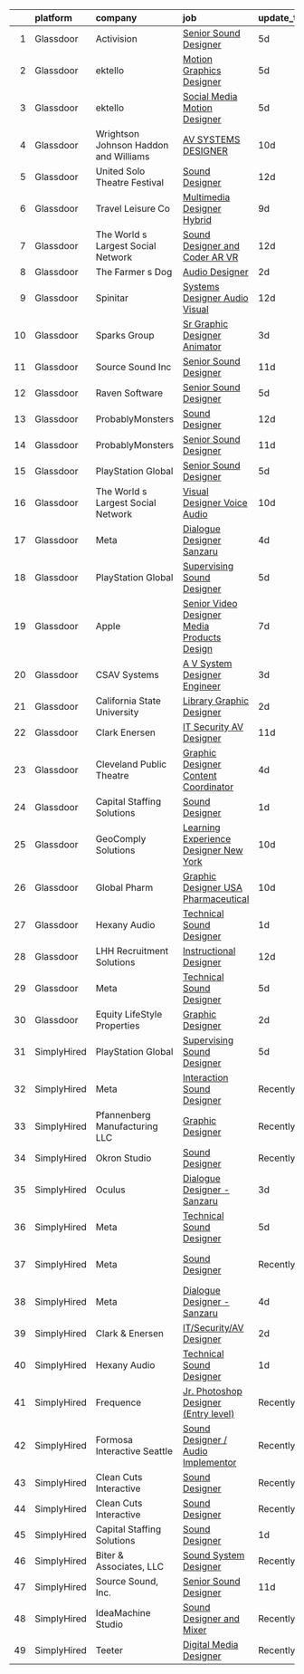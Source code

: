 

|    | platform    | company                                  | job                                                                                                                                                                                                                                                                                                                                                                                                                                                                                                                                                                                                                                                                                                                                                                                                                                                                                                                                                                                                                                                                                                                                                                                                                                                                                                                                                                                                                                            | update_time   | location                 |
|---:|:------------|:-----------------------------------------|:-----------------------------------------------------------------------------------------------------------------------------------------------------------------------------------------------------------------------------------------------------------------------------------------------------------------------------------------------------------------------------------------------------------------------------------------------------------------------------------------------------------------------------------------------------------------------------------------------------------------------------------------------------------------------------------------------------------------------------------------------------------------------------------------------------------------------------------------------------------------------------------------------------------------------------------------------------------------------------------------------------------------------------------------------------------------------------------------------------------------------------------------------------------------------------------------------------------------------------------------------------------------------------------------------------------------------------------------------------------------------------------------------------------------------------------------------|:--------------|:-------------------------|
|  1 | Glassdoor   | Activision                               | [Senior Sound Designer](https://www.glassdoor.com/partner/jobListing.htm?pos=121&ao=1136043&s=58&guid=0000018307437ce0bb77f52090010645&src=GD_JOB_AD&t=SR&vt=w&cs=1_42dba40a&cb=1662274207259&jobListingId=1008101904556&jrtk=3-0-1gc3k6v832ap9001-1gc3k6v8jii0t800-cf43c1a0fca2401a-)                                                                                                                                                                                                                                                                                                                                                                                                                                                                                                                                                                                                                                                                                                                                                                                                                                                                                                                                                                                                                                                                                                                                                         | 5d            | Foster City, CA          |
|  2 | Glassdoor   | ektello                                  | [Motion Graphics Designer](https://www.glassdoor.com/partner/jobListing.htm?pos=107&ao=1110586&s=58&guid=0000018307437ce0bb77f52090010645&src=GD_JOB_AD&t=SR&vt=w&ea=1&cs=1_e886fce8&cb=1662274207258&jobListingId=1008102501243&cpc=92BEE8AC7E71C1CB&jrtk=3-0-1gc3k6v832ap9001-1gc3k6v8jii0t800-5c43d3ce97dd6e87--6NYlbfkN0CLjQmfy67UqlWxJvyH5uxFrQGBFL1cdeZdgq-fUlKTlikjnfIyJ3g14UIocJ4LupEWxv2rp2fWiaRdO7I0eiBPCyQiT0wUq9dB0PHkwRjj_d4_r_Q3QGikFP12SuUrte_y6jC_t9pnOdP9YzrKJs_auK-ZJWebMdPg-Rpj3qSN2Kni2Z4lw_pPN0Ptg_gjhdDhmUJyhDVVGXXswodlygHGR_juXtG8p-onBi2l4_JvOTqFGtJh-VtAzmdu76UFFWL84uKK4Eahw2LQZhIDV4uVfiPvjlZE_5HW6UHakcta7R1xdjFY00GT7KDZtt-Mt_hMb_LE43YIxSvNF3ROlhJM2M3M4EYi-AHFXWxy6wbIIkTrziuTJ3_htnFvPrALylF3uiyKjGPcZxMsx_9w7fARkWDX45ARNGb9ROjRHabiUD-daHLdOI-qI1iZJDZo53-g4ycgbR-PqftmYWqc-orajj5_XkWYyq1Dz0P2RE0tSwNvl029WFNUEY72wuo00zY2ViOoenbiHyUT5yQv0tS_1MKSvZKmdHhN-UT-s9v0S1DL9DvIQCnJNl5I4nueG7HAqSoa8nTgZSoSrF2_1e9BKTy0_ojEQieyDMhnhHjb2K2djchYEz-N2MJKCM6_435BOFO0b7gEehamQ1ZIy17w6_CPj5ppIao%3D)                                                                                                                                                                                                                                                                                                                                                                                                              | 5d            | Lakeland, FL             |
|  3 | Glassdoor   | ektello                                  | [Social Media Motion Designer](https://www.glassdoor.com/partner/jobListing.htm?pos=108&ao=1110586&s=58&guid=0000018307437ce0bb77f52090010645&src=GD_JOB_AD&t=SR&vt=w&ea=1&cs=1_33402cda&cb=1662274207258&jobListingId=1008102501246&cpc=ACAF1607C5C1E404&jrtk=3-0-1gc3k6v832ap9001-1gc3k6v8jii0t800-10a9b89140bbc207--6NYlbfkN0CLjQmfy67UqlWxJvyH5uxFrQGBFL1cdeZdgq-fUlKTlikjnfIyJ3g14UIocJ4LupEWxv2rp2fWiRXcU2ao4n6DijIHPxMW408Ys3yxHWFhgDYQlzysRMtbg_woy1kUkmkgOKt4GtPsBW6g2V5TSMRIBgAqBo340HcHisHjYNBSEYrNHseS63M0CngktgS3LdZhzkABoEeSnXmDsvHAyu7R8YV_vKeyzEaKqh2I1Y55uL-COPkWt0vjuFmp9oice2Di05PtNjilowGx1g_EHdzN1SDX4qDSf242oODVIvFjxMT9fWMdnOjxfswCQqt9j9utyCKb4IJAVluUlQ-PuaBtHI-sqmFJbnw98qsYdNtiFIv2Taas7A5rZbeczwVxl9sliRPmCogtZySdFKUzUjxkvtN9o9zkOOYKv_kydFStUBrlGS6D-gLFK1Jxi2F0uPfh17cnn8OlhIhk8Zrwl1vlaSjgVNsjnJIpjg18XfvdpW2QNspmkSfchRG3Ev9OIZqUrKUSvBvuUpDkstPv_TxcC_-7OU_HLhRMsNZXAQryY9VzagqLJ5zUWUIsLqPr0UJm7ZA8JoLh-Eo1KVVRCkQIowsSKIY7ij7teLKqWPWLhJo3B4OoTM5zO0q1Nxh6TK0wsV17vKuzRM4SYWy9z5Cw)                                                                                                                                                                                                                                                                                                                                                                                                                        | 5d            | Lakeland, FL             |
|  4 | Glassdoor   | Wrightson  Johnson  Haddon  and Williams | [AV SYSTEMS DESIGNER](https://www.glassdoor.com/partner/jobListing.htm?pos=129&ao=1136043&s=58&guid=0000018307437ce0bb77f52090010645&src=GD_JOB_AD&t=SR&vt=w&cs=1_049033c2&cb=1662274207260&jobListingId=1008091310458&jrtk=3-0-1gc3k6v832ap9001-1gc3k6v8jii0t800-bb01b01edae309f6-)                                                                                                                                                                                                                                                                                                                                                                                                                                                                                                                                                                                                                                                                                                                                                                                                                                                                                                                                                                                                                                                                                                                                                           | 10d           | Dallas, TX               |
|  5 | Glassdoor   | United Solo Theatre Festival             | [Sound Designer](https://www.glassdoor.com/partner/jobListing.htm?pos=122&ao=1136043&s=58&guid=0000018307437ce0bb77f52090010645&src=GD_JOB_AD&t=SR&vt=w&ea=1&cs=1_d11762cd&cb=1662274207259&jobListingId=1008085746527&jrtk=3-0-1gc3k6v832ap9001-1gc3k6v8jii0t800-e227149f92601d1c-)                                                                                                                                                                                                                                                                                                                                                                                                                                                                                                                                                                                                                                                                                                                                                                                                                                                                                                                                                                                                                                                                                                                                                           | 12d           | New York, NY             |
|  6 | Glassdoor   | Travel   Leisure Co                      | [Multimedia Designer  Hybrid ](https://www.glassdoor.com/partner/jobListing.htm?pos=128&ao=1136043&s=58&guid=0000018307437ce0bb77f52090010645&src=GD_JOB_AD&t=SR&vt=w&cs=1_e03a8614&cb=1662274207260&jobListingId=1008094293382&jrtk=3-0-1gc3k6v832ap9001-1gc3k6v8jii0t800-b3042da43babcb0c-)                                                                                                                                                                                                                                                                                                                                                                                                                                                                                                                                                                                                                                                                                                                                                                                                                                                                                                                                                                                                                                                                                                                                                  | 9d            | Orlando, FL              |
|  7 | Glassdoor   | The World s Largest Social Network       | [Sound Designer and Coder  AR VR ](https://www.glassdoor.com/partner/jobListing.htm?pos=106&ao=1110586&s=58&guid=0000018307437ce0bb77f52090010645&src=GD_JOB_AD&t=SR&vt=w&ea=1&cs=1_9ff92b57&cb=1662274207258&jobListingId=1008087486929&cpc=444700D72F2ECBCE&jrtk=3-0-1gc3k6v832ap9001-1gc3k6v8jii0t800-c97a4bb7d479c896--6NYlbfkN0DSgjPPcnEdvoK3uuxfISLALE6pB1FR7YSHOr_tSg5_QGIhoz_2VqUepdcKLBLI_zTPWhRV4lIOypuquPUM2-oQ7XpiS3RMXqow8DY-4uGDG6AvYgdREQUreZteUdsX_1IYhm0VLssq4TZTpeezLDu3y4M5Y-Dp8nGsFeH1nRJt1vyX8dcbbTq4wOr1Q6NJ8PEI1C2nT9oBhiX4Eipq9WxAEhzJVBKdx_yAIwZDbIT9ovR-S0EPZETHoq0AaPQNjmyv7i76lNs-NCMv4PZtmM4hPrp1c8rHmlcedkAGQ2tGzTFsO8v1oDNZTCs48lEBbJjDi8EdLLDM1bc3lbRiReuRF1vz77YZG7VYiExukfnjEtz95bowqxudukxz3kqd6BFX14RSFmIPy7qVXPHzu0JDRdXzFe5Q4T8Yc0PNeUMVyZXex-YA57pF_45zqJhTliDEPCJD2s7959_mS4QPDhmruAW17nnaJ2D9HjE5a_RujrgaIBM2WPzspNbGgmnAG62LnrknruDBE4bAPDTsoYD2Zr5bYd13OFEBLUGk6EPRS9MC68jInpyw1BI_eqVqyE1wqQtDZ_TXBkjq2tP1v0GD)                                                                                                                                                                                                                                                                                                                                                                                                                                                                                    | 12d           | Philadelphia, PA         |
|  8 | Glassdoor   | The Farmer s Dog                         | [Audio Designer](https://www.glassdoor.com/partner/jobListing.htm?pos=118&ao=1136043&s=58&guid=0000018307437ce0bb77f52090010645&src=GD_JOB_AD&t=SR&vt=w&ea=1&cs=1_eca41e79&cb=1662274207259&jobListingId=1008110174298&jrtk=3-0-1gc3k6v832ap9001-1gc3k6v8jii0t800-af654a28acfc7295-)                                                                                                                                                                                                                                                                                                                                                                                                                                                                                                                                                                                                                                                                                                                                                                                                                                                                                                                                                                                                                                                                                                                                                           | 2d            | Remote                   |
|  9 | Glassdoor   | Spinitar                                 | [Systems Designer   Audio Visual](https://www.glassdoor.com/partner/jobListing.htm?pos=127&ao=1136043&s=58&guid=0000018307437ce0bb77f52090010645&src=GD_JOB_AD&t=SR&vt=w&ea=1&cs=1_5fb61667&cb=1662274207260&jobListingId=1008086306456&jrtk=3-0-1gc3k6v832ap9001-1gc3k6v8jii0t800-5c145b0c13ba7cb3-)                                                                                                                                                                                                                                                                                                                                                                                                                                                                                                                                                                                                                                                                                                                                                                                                                                                                                                                                                                                                                                                                                                                                          | 12d           | Concord, CA              |
| 10 | Glassdoor   | Sparks Group                             | [Sr Graphic Designer Animator](https://www.glassdoor.com/partner/jobListing.htm?pos=111&ao=1110586&s=58&guid=0000018307437ce0bb77f52090010645&src=GD_JOB_AD&t=SR&vt=w&cs=1_cc04ebdd&cb=1662274207258&jobListingId=1008108010840&cpc=AC285F3A3ECA6BB0&jrtk=3-0-1gc3k6v832ap9001-1gc3k6v8jii0t800-118283bac91646c9--6NYlbfkN0CVbIAoVGlVV0muHIzlWY31dYj5hrVkKa7qBWZ-hZn3g-zWnitpxah_RyLopvrEJPJvqSisNGhn3sghWKTW5lGKTWiaoJdlwDOsJ8r9PAwG0p4_FjJyGGAiyq9DRKRU87SUD467g6hUVVuQ8-AU0KyRtmiUlnfSEzYFT2bGnWRA2BsL238OdnBgwttPnEW54Qw2R81f5yX46CR4l1jVd6wfXt7tC_5ySVo0WHfxAGlGLCnF3PNraBmupyrobHc0YvVrS0KwKwKUhBgNPsIV8Wt_AgdVyDXRYNypTSsLy_dSuyy9bwuTOQTaUdEco1u5XNFF9g_5wS4Tj87Z0mNFJQVAS5j8wqyA2l7T3vLOXd5MenyOPCid-q_jmc145u5T8Y5lqDDhRRK6x4cblVsSjnNNOOGyCshZHfZ-sD4iTS2DOCthw2TXI0eg0aDSI8Lrss881rWCE9Fm_NasoPmxfWmit5jpsmPL0Ut1LgP_18lgwcm4BJulxdi1_UkQ5aQvKU8%3D)                                                                                                                                                                                                                                                                                                                                                                                                                                                                                                                                                                               | 3d            | McLean, VA               |
| 11 | Glassdoor   | Source Sound  Inc                        | [Senior Sound Designer](https://www.glassdoor.com/partner/jobListing.htm?pos=112&ao=1136043&s=58&guid=0000018307437ce0bb77f52090010645&src=GD_JOB_AD&t=SR&vt=w&ea=1&cs=1_87a0549a&cb=1662274207258&jobListingId=1008089350796&jrtk=3-0-1gc3k6v832ap9001-1gc3k6v8jii0t800-b47b731b9588a909-)                                                                                                                                                                                                                                                                                                                                                                                                                                                                                                                                                                                                                                                                                                                                                                                                                                                                                                                                                                                                                                                                                                                                                    | 11d           | Remote                   |
| 12 | Glassdoor   | Raven Software                           | [Senior Sound Designer](https://www.glassdoor.com/partner/jobListing.htm?pos=117&ao=1136043&s=58&guid=0000018307437ce0bb77f52090010645&src=GD_JOB_AD&t=SR&vt=w&cs=1_9ab26c79&cb=1662274207259&jobListingId=1008100457472&jrtk=3-0-1gc3k6v832ap9001-1gc3k6v8jii0t800-0c9b850959a03d08-)                                                                                                                                                                                                                                                                                                                                                                                                                                                                                                                                                                                                                                                                                                                                                                                                                                                                                                                                                                                                                                                                                                                                                         | 5d            | Middleton, WI            |
| 13 | Glassdoor   | ProbablyMonsters                         | [Sound Designer](https://www.glassdoor.com/partner/jobListing.htm?pos=113&ao=1136043&s=58&guid=0000018307437ce0bb77f52090010645&src=GD_JOB_AD&t=SR&vt=w&cs=1_9d8a775c&cb=1662274207259&jobListingId=1008086835423&jrtk=3-0-1gc3k6v832ap9001-1gc3k6v8jii0t800-d1598d003ed4c85b-)                                                                                                                                                                                                                                                                                                                                                                                                                                                                                                                                                                                                                                                                                                                                                                                                                                                                                                                                                                                                                                                                                                                                                                | 12d           | Bellevue, WA             |
| 14 | Glassdoor   | ProbablyMonsters                         | [Senior Sound Designer](https://www.glassdoor.com/partner/jobListing.htm?pos=119&ao=1136043&s=58&guid=0000018307437ce0bb77f52090010645&src=GD_JOB_AD&t=SR&vt=w&cs=1_d22b9439&cb=1662274207259&jobListingId=1008089372884&jrtk=3-0-1gc3k6v832ap9001-1gc3k6v8jii0t800-96f95f7783ae8a59-)                                                                                                                                                                                                                                                                                                                                                                                                                                                                                                                                                                                                                                                                                                                                                                                                                                                                                                                                                                                                                                                                                                                                                         | 11d           | Bellevue, WA             |
| 15 | Glassdoor   | PlayStation Global                       | [Senior Sound Designer](https://www.glassdoor.com/partner/jobListing.htm?pos=114&ao=1136043&s=58&guid=0000018307437ce0bb77f52090010645&src=GD_JOB_AD&t=SR&vt=w&ea=1&cs=1_cd7d78a2&cb=1662274207259&jobListingId=1008101570482&jrtk=3-0-1gc3k6v832ap9001-1gc3k6v8jii0t800-69e26a62a33c0c74-)                                                                                                                                                                                                                                                                                                                                                                                                                                                                                                                                                                                                                                                                                                                                                                                                                                                                                                                                                                                                                                                                                                                                                    | 5d            | San Diego, CA            |
| 16 | Glassdoor   | The World s Largest Social Network       | [Visual Designer  Voice Audio ](https://www.glassdoor.com/partner/jobListing.htm?pos=110&ao=1110586&s=58&guid=0000018307437ce0bb77f52090010645&src=GD_JOB_AD&t=SR&vt=w&ea=1&cs=1_eda54ce7&cb=1662274207258&jobListingId=1008092567952&cpc=FB7E4A1762AE5BEC&jrtk=3-0-1gc3k6v832ap9001-1gc3k6v8jii0t800-dc37c3d3ca90a28d--6NYlbfkN0DSgjPPcnEdvoK3uuxfISLALE6pB1FR7YSHOr_tSg5_QGIhoz_2VqUepdcKLBLI_zRVxFbGPTdzGyRwE2_lDToekKqmJncQOKjIyYKnPGW7-0BfON9lfWMHu4_e-WwaRLd8vHt76yBbe-L6acho4Ov21kJAY2TuFP_QDkzQ_Tuk_N6KV8mW0nmAWq-afzS9ABIGZTvb-zRxtc1CYibEMXcqBx963oixZZt2c_Dm1W9lsO01egp92KRhYsKENg3LmwhaOApSAO8CJv05Rfpu6GySGB-yRUjUsKcIidOvWtReroEL9JD86aXKk25nUPo5iDMV-YyyFUHPqt1-URQwe-SuCNdI0dbeFZPr7GBP_3jDmL0JNgCwGzCofdGrVdDae2qj28AynQmNWvXtO1wMfbbVhmDyyIOsSB8EjnA338_fDQQfgApZTTzhaITVciC21QOmSxYrzAASXqsiqQjDSrSEnmSU0V-lR4GXAYGABjtk0k3Nzdt94xaXAYhDGQn8MpquCS1ZPtZxhA4xApwa3mFH0Y4aYp_Cx5wBRfR0kf1rL1m40qPYIFZ9WKAtlA6Bc-QzKT8vsux21mNExuY4p_gT)                                                                                                                                                                                                                                                                                                                                                                                                                                                                                       | 10d           | San Diego, CA            |
| 17 | Glassdoor   | Meta                                     | [Dialogue Designer   Sanzaru](https://www.glassdoor.com/partner/jobListing.htm?pos=120&ao=1136043&s=58&guid=0000018307437ce0bb77f52090010645&src=GD_JOB_AD&t=SR&vt=w&cs=1_c8599f76&cb=1662274207259&jobListingId=1008104539773&jrtk=3-0-1gc3k6v832ap9001-1gc3k6v8jii0t800-d839aa22d2dcaec8-)                                                                                                                                                                                                                                                                                                                                                                                                                                                                                                                                                                                                                                                                                                                                                                                                                                                                                                                                                                                                                                                                                                                                                   | 4d            | Remote                   |
| 18 | Glassdoor   | PlayStation Global                       | [Supervising Sound Designer](https://www.glassdoor.com/partner/jobListing.htm?pos=116&ao=1136043&s=58&guid=0000018307437ce0bb77f52090010645&src=GD_JOB_AD&t=SR&vt=w&ea=1&cs=1_8c71a187&cb=1662274207259&jobListingId=1008101570481&jrtk=3-0-1gc3k6v832ap9001-1gc3k6v8jii0t800-6596b9c461a1d970-)                                                                                                                                                                                                                                                                                                                                                                                                                                                                                                                                                                                                                                                                                                                                                                                                                                                                                                                                                                                                                                                                                                                                               | 5d            | San Diego, CA            |
| 19 | Glassdoor   | Apple                                    | [Senior Video Designer  Media Products Design](https://www.glassdoor.com/partner/jobListing.htm?pos=123&ao=1136043&s=58&guid=0000018307437ce0bb77f52090010645&src=GD_JOB_AD&t=SR&vt=w&cs=1_4a06ade9&cb=1662274207260&jobListingId=1008098723015&jrtk=3-0-1gc3k6v832ap9001-1gc3k6v8jii0t800-13b63b2cde520573-)                                                                                                                                                                                                                                                                                                                                                                                                                                                                                                                                                                                                                                                                                                                                                                                                                                                                                                                                                                                                                                                                                                                                  | 7d            | Culver City, CA          |
| 20 | Glassdoor   | CSAV Systems                             | [A V System Designer   Engineer](https://www.glassdoor.com/partner/jobListing.htm?pos=101&ao=1110586&s=58&guid=0000018307437ce0bb77f52090010645&src=GD_JOB_AD&t=SR&vt=w&ea=1&cs=1_7ae14f8f&cb=1662274207257&jobListingId=1008107004784&cpc=CFFDB0A28548AA97&jrtk=3-0-1gc3k6v832ap9001-1gc3k6v8jii0t800-43f9423fdf69b7e7--6NYlbfkN0Bi-g4OEguhQEx4pjzkmulzkFDPdVMQm6g82nLRMcVRUEL01Dp3X9kPKPF8L0UPZ6TPiF3Okp0KEqF7d5QRB9Yktdi6boa6byGl-L9MLapvU3iPX86IB4iaPTaGCOzpL0U65VpyBjyabU0IXP5dql6y0atp8MqSoaVUFNHZv46Wxfa6Qr8edqQB-U-5T48BdH2NCkGSnEaEwKzNgy6endNSBpDEBhRkAzxy3H0-a3vmsAwSj3ZsdJKZhrypBRc9oCsYsyhn3rbBtpI-C7xSnwgZZcglR_ySrniQtcwMx0DOl-djhzXhTJUzfGAkehUM1mbZOnKRwsEGafza8QO4NVOeppop2CH9HkreIlk8qz108Pcn8atyTqkBXNJwZY9Iw0HH9bPn9oBF47cPSHkxK0SnHnRwzq4079Ws33-ZW_UQkVSqcgrgjg5n7K-PV49QG5RWbwEw08VO-f9nQBJO_4Ms-aixT1nJJ9rYSIiwqWmHDd60zAmi1d_YCuLh92cBi6-N8hXcnG5d9w%3D%3D)                                                                                                                                                                                                                                                                                                                                                                                                                                                                                                                                                          | 3d            | Colts Neck, NJ           |
| 21 | Glassdoor   | California State University              | [Library Graphic Designer](https://www.glassdoor.com/partner/jobListing.htm?pos=126&ao=1136043&s=58&guid=0000018307437ce0bb77f52090010645&src=GD_JOB_AD&t=SR&vt=w&cs=1_a26b0417&cb=1662274207260&jobListingId=1008111563408&jrtk=3-0-1gc3k6v832ap9001-1gc3k6v8jii0t800-f7df5b8df131e111-)                                                                                                                                                                                                                                                                                                                                                                                                                                                                                                                                                                                                                                                                                                                                                                                                                                                                                                                                                                                                                                                                                                                                                      | 2d            | Fresno, CA               |
| 22 | Glassdoor   | Clark   Enersen                          | [IT Security AV Designer](https://www.glassdoor.com/partner/jobListing.htm?pos=105&ao=1110586&s=58&guid=0000018307437ce0bb77f52090010645&src=GD_JOB_AD&t=SR&vt=w&ea=1&cs=1_c11c8ba9&cb=1662274207258&jobListingId=1008088860075&cpc=5D10E799EF7E9049&jrtk=3-0-1gc3k6v832ap9001-1gc3k6v8jii0t800-024438e05d300f09--6NYlbfkN0AnBwt9DQBfF3iu5kunSxTy-P1CLUXG82Y_Hqm7PW6jxOpFl6bpy28AdJqbAl8vct609TxgyWKo0o_sBhK0a94TZfUN0aX9mgdWwQbDYvZevD61QbFHVgkkgO2JDuWYKrM_aqgnIEksFsf1ug1sg0X5WGlrKE5stwiD_75XF4jp8oylk_41ZphRvS8nC351YSr4P__dZ6QczAIsFXuNhHWWip4XowuILBrKHrzoIB8OGErlgjoJ9i5s-Dqm485jrSVSYeN8YC3P3tX3_omhmiq2S_FjR-a1e9DpsvvWzdA32gQuQ_jvWnbp6lGT5k9mgNUyJ3-g7lCs7nctozBe-nt6Q65MVlPxc16gUdCGv2dqeBO65n5_V4kAPqKyu5Mj45BZcBJURVcfiMDUbBoUlcfvzh0z8SoORYZo6HqDxniaWXzK1qEvwU85NR1WmfSfqC3RijWBapBglHDGProvZPiMZZSF6Mjo3B3eRd17E_H3gQ75tqlp-n_j15Gse2WkOxwKjmojFAY3ag%3D%3D)                                                                                                                                                                                                                                                                                                                                                                                                                                                                                                                                                                 | 11d           | Fort Collins, CO         |
| 23 | Glassdoor   | Cleveland Public Theatre                 | [Graphic Designer   Content Coordinator](https://www.glassdoor.com/partner/jobListing.htm?pos=109&ao=1110586&s=58&guid=0000018307437ce0bb77f52090010645&src=GD_JOB_AD&t=SR&vt=w&ea=1&cs=1_49200965&cb=1662274207258&jobListingId=1008104058550&cpc=1120CD366D53BFD9&jrtk=3-0-1gc3k6v832ap9001-1gc3k6v8jii0t800-4978f5ca65dfee5d--6NYlbfkN0DZZww-p_mr8GWlqIRBY21Wjl_Fk3kglyx5_HcxykVqwaIFqCAegIZJ6pOXw6lf2v9fBE5sgvc-_t5xuhNGEEQzY1Hif99v1hgDVjDnYUhrHb5j25t2JJOA0FPwoG1tWNWjRtn6AUmuwLmwAbkK3JTxOAOzaEhcv7sCjD3rXKSIJ0e2moRl8no4DHRItvC3YLftV6EeAbMOsDTjqkuSixrPFwqcgi3Dt00MiH5Dj1k3EAWLMgB7ZMpf0NiocjmYMnOg9SMB4sqKvytHwSV7SozbpRbW2EFd0zUw2I0Ijc_rQMQiDiQu5o8FfkxAZ3saXG72SPUPfL9FFrwxg6V_RDn7DFdHC_8Zc5HVgA7_SCeqBc5ycP7k3UuFS_wOm_B7_68d_U3zqnaBurNb2y2C7BC09Ldqn_mF23caUv9zLuiDiM6g4SS_b2Cja3QiF4odWYdk1-ugzbwvGggbNHp4B4KxpcESeJvZdk39sGMtfjYkgMIUmiG79sn7mIxLXxwMApK6a0-8bKARResrylehj_oQ)                                                                                                                                                                                                                                                                                                                                                                                                                                                                                                                                              | 4d            | Cleveland, OH            |
| 24 | Glassdoor   | Capital Staffing Solutions               | [Sound Designer](https://www.glassdoor.com/partner/jobListing.htm?pos=103&ao=1110586&s=58&guid=0000018307437ce0bb77f52090010645&src=GD_JOB_AD&t=SR&vt=w&ea=1&cs=1_6dbb96ba&cb=1662274207257&jobListingId=1008114673769&cpc=AC285F3A3ECA6BB0&jrtk=3-0-1gc3k6v832ap9001-1gc3k6v8jii0t800-3cf9c4beffe0f53b--6NYlbfkN0AHXq2vAVwR3IH7wgnTMdWCa3HguypIXx0DFudX-u0zu6XSU0N9gDGCMsnO9yvyAfOwa8g56LmOu2v5BqTyUWI-P-FHhw_nPpRwvTGpbiobSjlY3aMGBIsHjbQ7BLj2UK1En204fVzriu4jGeXSVngKL-LmU3roN5d-pjOwH0Oiz2-5HsHzW7-9PDXfitx8jQrlMU0TNeD25V7mv2kS8NjeW7r3DYbT4SgNOPQJVLZAHPWtBlWaqBOEPOXZa1eF3JYFou_vFTnYWDZSSPgt-zTLdr9rcdlmdlF1Bg_skVWIM7b8YeexqdPOW60q1uvQB9BfFEZ42--LOUt7UPWBL3aVhlS2VAgR1ZFowAuqrtaXti71qDYbJSlQDljx9MWdTSgSvgjv2fKBv5FeX45V0Q-mrfEM1KrdTNakSeSls6ZH-GSd4FjC6hQOTcOmzvpWkPVCOVy9jXFQk2aAIuAc-4iiwoWjWLuLlxrOuz42O0Qktg4SY6CsgmHX5EEui_mQA1DL7wWSLmYIp1fiupJc1WPt)                                                                                                                                                                                                                                                                                                                                                                                                                                                                                                                                                                      | 1d            | Seattle, WA              |
| 25 | Glassdoor   | GeoComply Solutions                      | [Learning Experience Designer   New York](https://www.glassdoor.com/partner/jobListing.htm?pos=130&ao=1136043&s=58&guid=0000018307437ce0bb77f52090010645&src=GD_JOB_AD&t=SR&vt=w&cs=1_90ed1849&cb=1662274207260&jobListingId=1008092216271&jrtk=3-0-1gc3k6v832ap9001-1gc3k6v8jii0t800-32fe0dce4ef2378e-)                                                                                                                                                                                                                                                                                                                                                                                                                                                                                                                                                                                                                                                                                                                                                                                                                                                                                                                                                                                                                                                                                                                                       | 10d           | New York, NY             |
| 26 | Glassdoor   | Global Pharm                             | [Graphic Designer USA Pharmaceutical](https://www.glassdoor.com/partner/jobListing.htm?pos=124&ao=1136043&s=58&guid=0000018307437ce0bb77f52090010645&src=GD_JOB_AD&t=SR&vt=w&ea=1&cs=1_dbf887b4&cb=1662274207260&jobListingId=1008091699733&jrtk=3-0-1gc3k6v832ap9001-1gc3k6v8jii0t800-6e2532d2e866d8c3-)                                                                                                                                                                                                                                                                                                                                                                                                                                                                                                                                                                                                                                                                                                                                                                                                                                                                                                                                                                                                                                                                                                                                      | 10d           | Remote                   |
| 27 | Glassdoor   | Hexany Audio                             | [Technical Sound Designer](https://www.glassdoor.com/partner/jobListing.htm?pos=104&ao=1110586&s=58&guid=0000018307437ce0bb77f52090010645&src=GD_JOB_AD&t=SR&vt=w&ea=1&cs=1_0c72c1c5&cb=1662274207258&jobListingId=1008114321181&cpc=56632219D727AB75&jrtk=3-0-1gc3k6v832ap9001-1gc3k6v8jii0t800-0ac8534fda25569b--6NYlbfkN0CFC62QAxPlQDUanI3CInFwDfLuR7bBing2k-9qaB2Sgc7mfRdyTz-EnIjEcjqKoAh4_ZZLLwyGjkgqwi6svkxAivLIJAIQwILeIjbqoOs_xRSKFIya7sfTf_opYwReedpv9fbyaMfagL_ldIDi899DzamSPVTzKUQ6FBR6yrjTDkrfgnIyK-QPQNkykjuk2w_n6rgpZ-WXtHQl6a9eD3JRA_3IB9dtokeh5nAi-zl3agCQq0Kvw-R-AC1C5O8tBn2bBoRqlH_68Pdzt2FxJ3FTS1OUrFjWUTV_WPTQV_12f5RQePDTsBbamNp1U9HyjfJsIrxqoFSfvq1llG2Wdk3skiveSDP2ziLgz2T-T2NfRhHOevw45bcEHLvK3v1cazAtSVALoYtyszc5r8cfm-pTyQ6EY4p_Jg2ijm2gOtORt_uC5ASI_NLzuTM7Nc9TdlYu90j-IY8pJuoPXrf4jxZWdz9W5PlH027OLl3w9VSYgUf7iXgwYqCcQLXWdg3KhHk%3D)                                                                                                                                                                                                                                                                                                                                                                                                                                                                                                                                                                              | 1d            | Bell Gardens, CA         |
| 28 | Glassdoor   | LHH Recruitment Solutions                | [Instructional Designer](https://www.glassdoor.com/partner/jobListing.htm?pos=115&ao=1110586&s=58&guid=0000018307437ce0bb77f52090010645&src=GD_JOB_AD&t=SR&vt=w&ea=1&cs=1_4c8dcb5a&cb=1662274207259&jobListingId=1008085984709&cpc=8795CF9063CD573D&jrtk=3-0-1gc3k6v832ap9001-1gc3k6v8jii0t800-dfc576ef03a7c0e4--6NYlbfkN0A_GD1K3dzeu7WcKnsm6RLSD1_QV-mkIht0EvhowBp1RB3nB2zK51B7Vjdo850qtD2IHRfamNdrKZtjZ3XqQOGO4sFy2Z9q1UzwuGbbQT7QJfmaRFJvOajwI0nI7rgt9TmEl0wVHioz5tDcGDx80UL_W1Csb-9KatDcWgRqZJ-Pa4PM9gkh5tQApdpvzSNLwcX96Zuh7KunCm9L75ZdBeM8yEEKQHpUqEdKg-9LOK6pj2UTE-P9dwsdrWp5k7mdjzfddQwjPim680mu0DLD2pru9aOflT5IDpuPIU7N4B2lfKn_Ewc4th3YWf-Xfcp0Y7Dn7FmdJC7PtdoMAtl-LSpmoUPUOi4Z3sp0hPTBM--hTxaXTnrtb7OHjCnjGKSgEjzKcpdABS4H34CSuWa_ELOwXOXwqtnyLE-z-zqlvbkizvz2FvuJzf1R824Tg6n0LgN5Gvu10agf8aH14IcQYDL9nCE4PkJbLPbYNTB1LNGpCI6e5zPvEGuDkBDtwh2-BKJMkN-RRn-M_P298SyfsUqxhIL_s1rzZVHJThfE_pXEZYx42ZnXNM8rBwdBihEvKgaY96s1SOis4QVknz6CbGh_m6clBTR5qwzOHvbNUfTeyqD7qu1ilDkIsDcNs3Tv9v4GlN_J7PzPuLRCMZBSZ4biNgrfdj2BRb_fpm_TBhu5KauBJzZrkhuC_H_ou-LK_6zTojtExnaEFMXQ3NDvgbAax06fQ94oEdrJl35IhFroQjNwlsVgNTM66WCz96qoAcBwecCDvl5nF1zzKyZcjwgT6xmUHw1a-DI%3D)                                                                                                                                                                                                                                                                                | 12d           | New York, NY             |
| 29 | Glassdoor   | Meta                                     | [Technical Sound Designer](https://www.glassdoor.com/partner/jobListing.htm?pos=102&ao=1110586&s=58&guid=0000018307437ce0bb77f52090010645&src=GD_JOB_AD&t=SR&vt=w&cs=1_c4b39ca1&cb=1662274207257&jobListingId=1008102577905&cpc=1FDE87803EF93CD3&jrtk=3-0-1gc3k6v832ap9001-1gc3k6v8jii0t800-43ee8e8957f197b7--6NYlbfkN0DYl4UJW4r1Vl7FEn6T9F-rD9lpC-0oMJVSiWjK_MGUd8e8cHXcpv6KPyjLHZEfqkWRCwULr6X75ieJARrAKqgWzisG7J3CWnOtR8MXVg9h6RHVQw8LxsUXbtRHyQGBkIiZRs1E6q1KlzilZzbDkEbl4cSfOYHD8WJrsx4Oe5zq0efzKGC4tT9j4LIwYr4PYn5NjV4YGU46Wqz3ijtsUm4j72pDOrBV_dG2oJ_SHv6OfMTwvuoDm9wH3hMcjwDAh_-k-yeafe32HVthZcN6i6MZtxJClPTFTKfFH_8K3tPSIE3FdC7ITGoQ8FcUkth0sgdZwjsWbW_rXNMcpKOL1yaETHgBt8AjSUoTjrAU6PDZDfDB7bRBt2wDmF610Erywy3LERSbUTWYLdhtdDTYpRlKrpG9tB-vSDHibyuK0wDk5-yKizpCTvYIz_w4pQqAT4dh2Re6fK5S5C3vToD8S6TUUKn7CnV0aLjGL_qhUMaUY3PjMgnBUpIvzcIFPw35gVMHoW1qAFMXulQCQ9dLqfmabnstyeguepE7u499UcJGmMMaU8wNewOCPDKpPYekuMrI4l1k8tWT9dDdQmEyc0ilOlU_fM2zAwjzVLJNhG7eT1UdiRU_ULnH5ZfvcX-VrjMJKQnHNMLo6wS_7fv_IAu1r6qBvlCSdiIqHNdFoO9VfNnMVD9c8GmU3nm4091d4oCcmhiU-ZlD95T3XOchNu8YG5jfiV_qMLm0ofPuIeYOYLQqJeUqN22Z7NnUzyEHloy9HOdkrlwPZYicg7ku5Fe7uwIpN3fgFYcUk3Tf401vMRwBVgI52RppWKOzh__c8389Kfdpqw3I_cVuULSEFRPDo9ClOPvnx2QHeYnsndcT0jeggASb96bs_lUDVizIE-cGw8nkqGwlCMy__r7SNk6CASTTqHKSq0LMHLbp3ID7b6Y_RrGBQLQzB5ea-NpwuL5pd14rsY4EdEowqsHoTpr3_eu4sxrE0FSHPHUzYIXzASq1YscGGJ07vKh_AF4QZlLoWc5NKpAbIxXMByP-yqcfkOCu_7soeOjrqCbaJTRT0sZMNQ0GVpCN) | 5d            | Remote                   |
| 30 | Glassdoor   | Equity LifeStyle Properties              | [Graphic Designer](https://www.glassdoor.com/partner/jobListing.htm?pos=125&ao=1136043&s=58&guid=0000018307437ce0bb77f52090010645&src=GD_JOB_AD&t=SR&vt=w&cs=1_d5fb7843&cb=1662274207260&jobListingId=1008111691326&jrtk=3-0-1gc3k6v832ap9001-1gc3k6v8jii0t800-e83409d83dd46206-)                                                                                                                                                                                                                                                                                                                                                                                                                                                                                                                                                                                                                                                                                                                                                                                                                                                                                                                                                                                                                                                                                                                                                              | 2d            | Chicago, IL              |
| 31 | SimplyHired | PlayStation Global                       | [Supervising Sound Designer](https://www.simplyhired.com/job/Q0KdZwqFV6iC3bjeYPF55vJ9dHHy8So8GaNwyABSL7biBA06HQYXjg?q=sound+designer)                                                                                                                                                                                                                                                                                                                                                                                                                                                                                                                                                                                                                                                                                                                                                                                                                                                                                                                                                                                                                                                                                                                                                                                                                                                                                                          | 5d            | San Diego, CA            |
| 32 | SimplyHired | Meta                                     | [Interaction Sound Designer](https://www.simplyhired.com/job/BUTo3KhLzxoKh7Kj0H3U3RFFPKPh3RmlNW42Vd-j7EoZZ1QMa0Khaw?q=sound+designer)                                                                                                                                                                                                                                                                                                                                                                                                                                                                                                                                                                                                                                                                                                                                                                                                                                                                                                                                                                                                                                                                                                                                                                                                                                                                                                          | Recently      | Remote +5 locations      |
| 33 | SimplyHired | Pfannenberg Manufacturing LLC            | [Graphic Designer](https://www.simplyhired.com/job/eAQh0BnP_VfSJEX4vFH_cC2uJOdwE6XReAdesAQneAb4Q-ioZBCl_g?q=sound+designer)                                                                                                                                                                                                                                                                                                                                                                                                                                                                                                                                                                                                                                                                                                                                                                                                                                                                                                                                                                                                                                                                                                                                                                                                                                                                                                                    | Recently      | Lancaster, NY            |
| 34 | SimplyHired | Okron Studio                             | [Sound Designer](https://www.simplyhired.com/job/sH9iQ3mOxPZ_wzvQdODCegZwaaM9A5wNYJm87FJwvZBvB3d1YNX9TA?q=sound+designer)                                                                                                                                                                                                                                                                                                                                                                                                                                                                                                                                                                                                                                                                                                                                                                                                                                                                                                                                                                                                                                                                                                                                                                                                                                                                                                                      | Recently      | Remote                   |
| 35 | SimplyHired | Oculus                                   | [Dialogue Designer - Sanzaru](https://www.simplyhired.com/job/-Rv305PcX2Lr66jH1hy6EtdmbIFm9SFHgbi8tnafYk-1_TLkXSPyWA?q=sound+designer)                                                                                                                                                                                                                                                                                                                                                                                                                                                                                                                                                                                                                                                                                                                                                                                                                                                                                                                                                                                                                                                                                                                                                                                                                                                                                                         | 3d            | Remote +1 location       |
| 36 | SimplyHired | Meta                                     | [Technical Sound Designer](https://www.simplyhired.com/job/oco7H6Ee0Yxz6K9VIiOUQp7tKcmX8AQ3dqDzLrGeud9lf03NDEY6mg?q=sound+designer)                                                                                                                                                                                                                                                                                                                                                                                                                                                                                                                                                                                                                                                                                                                                                                                                                                                                                                                                                                                                                                                                                                                                                                                                                                                                                                            | 5d            | Remote                   |
| 37 | SimplyHired | Meta                                     | [Sound Designer](https://www.simplyhired.com/job/WOkO3p-i2u1T1y6dUtAOR5iM4l-fI4SKkKQlrDedkNoGcMUgbGBM6g?q=sound+designer)                                                                                                                                                                                                                                                                                                                                                                                                                                                                                                                                                                                                                                                                                                                                                                                                                                                                                                                                                                                                                                                                                                                                                                                                                                                                                                                      | Recently      | Fremont, CA +3 locations |
| 38 | SimplyHired | Meta                                     | [Dialogue Designer - Sanzaru](https://www.simplyhired.com/job/rt5i2G2Nmn4bOKUMBn9cVCDkO9SuQ-4QrajG5pC1-sLIJCJ7t5XzUw?q=sound+designer)                                                                                                                                                                                                                                                                                                                                                                                                                                                                                                                                                                                                                                                                                                                                                                                                                                                                                                                                                                                                                                                                                                                                                                                                                                                                                                         | 4d            | Remote                   |
| 39 | SimplyHired | Clark & Enersen                          | [IT/Security/AV Designer](https://www.simplyhired.com/job/lnIgKrFfPV1ynsboIwv55UwTD2bMhz_4snjqtIf5M4eG2qVt6aF1CQ?q=sound+designer)                                                                                                                                                                                                                                                                                                                                                                                                                                                                                                                                                                                                                                                                                                                                                                                                                                                                                                                                                                                                                                                                                                                                                                                                                                                                                                             | 2d            | Kansas City, MO          |
| 40 | SimplyHired | Hexany Audio                             | [Technical Sound Designer](https://www.simplyhired.com/job/iD9HzTTZ2IYC2pBE2fqT2eCkfmWXGaM5qD7yfsUft_olx4lh9pYVaw?q=sound+designer)                                                                                                                                                                                                                                                                                                                                                                                                                                                                                                                                                                                                                                                                                                                                                                                                                                                                                                                                                                                                                                                                                                                                                                                                                                                                                                            | 1d            | Bell Gardens, CA         |
| 41 | SimplyHired | Frequence                                | [Jr. Photoshop Designer (Entry level)](https://www.simplyhired.com/job/dk_2wWts5Sho9ibIYPoY7yDcDBCvZR4xtjSSYdJQghKdq9mlVvhh-w?q=sound+designer)                                                                                                                                                                                                                                                                                                                                                                                                                                                                                                                                                                                                                                                                                                                                                                                                                                                                                                                                                                                                                                                                                                                                                                                                                                                                                                | Recently      | Remote                   |
| 42 | SimplyHired | Formosa Interactive Seattle              | [Sound Designer / Audio Implementor](https://www.simplyhired.com/job/vlF4rzpIgemNyADbSUoWC36FtYYh2ouWspqfTFtuxzveh07-6RCwmg?q=sound+designer)                                                                                                                                                                                                                                                                                                                                                                                                                                                                                                                                                                                                                                                                                                                                                                                                                                                                                                                                                                                                                                                                                                                                                                                                                                                                                                  | Recently      | Seattle, WA              |
| 43 | SimplyHired | Clean Cuts Interactive                   | [Sound Designer](https://www.simplyhired.com/job/URpHRLKxsUQ4hdInq3xa6FnJYJDM-ccCCSLPb7pl2cnZUbjIHBvDJg?q=sound+designer)                                                                                                                                                                                                                                                                                                                                                                                                                                                                                                                                                                                                                                                                                                                                                                                                                                                                                                                                                                                                                                                                                                                                                                                                                                                                                                                      | Recently      | Remote                   |
| 44 | SimplyHired | Clean Cuts Interactive                   | [Sound Designer](https://www.simplyhired.com/job/URpHRLKxsUQ4hdInq3xa6FnJYJDM-ccCCSLPb7pl2cnZUbjIHBvDJg?q=sound+designer)                                                                                                                                                                                                                                                                                                                                                                                                                                                                                                                                                                                                                                                                                                                                                                                                                                                                                                                                                                                                                                                                                                                                                                                                                                                                                                                      | Recently      | Remote                   |
| 45 | SimplyHired | Capital Staffing Solutions               | [Sound Designer](https://www.simplyhired.com/job/DnW0Oiyfb1ZaqfdmJ3Cy3ZknrTlCwdDP95K6lblGPKbzzCA-cYHttA?q=sound+designer)                                                                                                                                                                                                                                                                                                                                                                                                                                                                                                                                                                                                                                                                                                                                                                                                                                                                                                                                                                                                                                                                                                                                                                                                                                                                                                                      | 1d            | Seattle, WA              |
| 46 | SimplyHired | Biter & Associates, LLC                  | [Sound System Designer](https://www.simplyhired.com/job/pO5Sa53ShB-3jOChVp2NEPkLlNWMjCTpAprXs-rnPrOGsxdx0nYLpA?q=sound+designer)                                                                                                                                                                                                                                                                                                                                                                                                                                                                                                                                                                                                                                                                                                                                                                                                                                                                                                                                                                                                                                                                                                                                                                                                                                                                                                               | Recently      | Addison, TX              |
| 47 | SimplyHired | Source Sound, Inc.                       | [Senior Sound Designer](https://www.simplyhired.com/job/mw3datBFZnSnzm3SFniNFlYC60OHbjYX1kgvM61bk-lO-0QBaaabnQ?q=sound+designer)                                                                                                                                                                                                                                                                                                                                                                                                                                                                                                                                                                                                                                                                                                                                                                                                                                                                                                                                                                                                                                                                                                                                                                                                                                                                                                               | 11d           | Remote                   |
| 48 | SimplyHired | IdeaMachine Studio                       | [Sound Designer and Mixer](https://www.simplyhired.com/job/3_cnKWbKCzfz8K406esix9aXeGkS2iLw6vp3jwYHfDLUWBO0TV9GDQ?q=sound+designer)                                                                                                                                                                                                                                                                                                                                                                                                                                                                                                                                                                                                                                                                                                                                                                                                                                                                                                                                                                                                                                                                                                                                                                                                                                                                                                            | Recently      | San Francisco, CA        |
| 49 | SimplyHired | Teeter                                   | [Digital Media Designer](https://www.simplyhired.com/job/jFCzDrwAH8eMKhTfDHaqJ5UOnbVAP0OeTC69zWsuiw0vQMQTbaxvvg?q=sound+designer)                                                                                                                                                                                                                                                                                                                                                                                                                                                                                                                                                                                                                                                                                                                                                                                                                                                                                                                                                                                                                                                                                                                                                                                                                                                                                                              | Recently      | Bonney Lake, WA          |